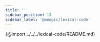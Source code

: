 ```yaml
---
title: ''
sidebar_position: 13
sidebar_label: '@meogic/lexical-code'
---
```


{@import ../../../lexical-code/README.md}
